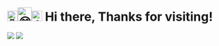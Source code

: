 <h1><img src="https://fonts.gstatic.com/s/e/notoemoji/latest/1f44b/512.gif" alt="👋" width="24" height="24"><img src="https://fonts.gstatic.com/s/e/notoemoji/latest/1f601/512.gif" alt="😁" width="32" height="32"><img src="https://fonts.gstatic.com/s/e/notoemoji/latest/1f44d/512.gif" alt="👍" width="24" height="24"> Hi there, Thanks for visiting!</h1>
  
<img src="https://github-readme-stats.vercel.app/api?username=latgit&theme=monokai&show_icons=true&hide_border=false&count_private=true">
<img src="https://github-readme-streak-stats.herokuapp.com/?user=latgit&theme=monokai&hide_border=false">
